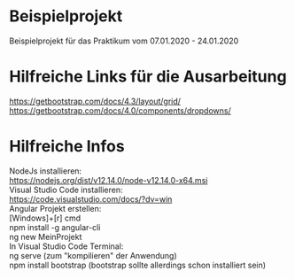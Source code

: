 # Beispielprojekt
Beispielprojekt für das Praktikum vom 07.01.2020 - 24.01.2020  

# Hilfreiche Links für die Ausarbeitung
https://getbootstrap.com/docs/4.3/layout/grid/  
https://getbootstrap.com/docs/4.0/components/dropdowns/  

# Hilfreiche Infos
NodeJs installieren:  
	https://nodejs.org/dist/v12.14.0/node-v12.14.0-x64.msi  
Visual Studio Code installieren:  
	https://code.visualstudio.com/docs/?dv=win  
Angular Projekt erstellen:  
	[Windows]+[r] cmd  
	npm install -g angular-cli  
	ng new MeinProjekt  
In Visual Studio Code Terminal:  
	ng serve (zum "kompilieren" der Anwendung)  
	npm install bootstrap (bootstrap sollte allerdings schon installiert sein)  
